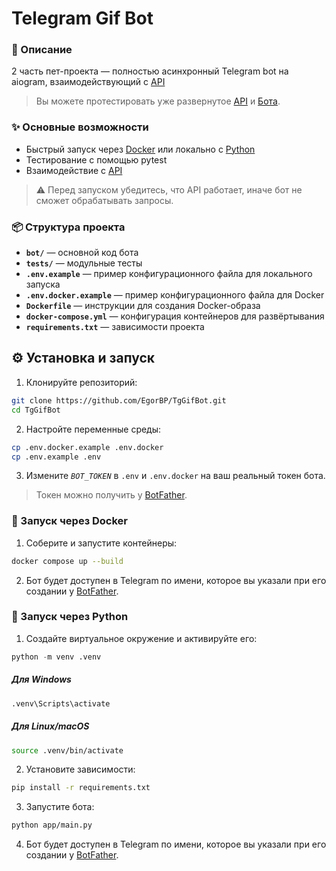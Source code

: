 # Telegram Gif Bot

### 🔹 Описание
2 часть пет-проекта — полностью асинхронный Telegram bot на aiogram, взаимодействующий с [API](https://github.com/EgorBP/API) 
> Вы можете протестировать уже развернутое [API](https://api-production-8e0b.up.railway.app/docs) и [Бота](https://t.me/GifRepositoryBot).

### ✨ Основные возможности
- Быстрый запуск через [Docker](#-запуск-через-docker) или локально с [Python](#-запуск-через-python)  
- Тестирование с помощью pytest  
- Взаимодействие с [API](https://github.com/EgorBP/API)
> ⚠️ Перед запуском убедитесь, что API работает, иначе бот не сможет обрабатывать запросы.
  
### 📦 Структура проекта

- **`bot/`** — основной код бота
- **`tests/`** — модульные тесты
- **`.env.example`** — пример конфигурационного файла для локального запуска
- **`.env.docker.example`** — пример конфигурационного файла для Docker
- **`Dockerfile`** — инструкции для создания Docker-образа
- **`docker-compose.yml`** — конфигурация контейнеров для развёртывания
- **`requirements.txt`** — зависимости проекта

## ⚙️ Установка и запуск

1. Клонируйте репозиторий:
```bash
git clone https://github.com/EgorBP/TgGifBot.git
cd TgGifBot
```
2. Настройте переменные среды:
```bash
cp .env.docker.example .env.docker
cp .env.example .env
```
3. Измените *`BOT_TOKEN`* в `.env` и `.env.docker` на ваш реальный токен бота.
> Токен можно получить у [BotFather](https://telegram.me/BotFather).

### 🐳 Запуск через Docker
1. Соберите и запустите контейнеры:
```bash
docker compose up --build
```
2. Бот будет доступен в Telegram по имени, которое вы указали при его создании у [BotFather](https://telegram.me/BotFather).

### 🐍 Запуск через Python
1. Создайте виртуальное окружение и активируйте его:
```python
python -m venv .venv
```
##### Для Windows
```bash
.venv\Scripts\activate
```
##### Для Linux/macOS
```bash
source .venv/bin/activate
```
2. Установите зависимости:
```bash
pip install -r requirements.txt
```
3. Запустите бота:
```bash
python app/main.py
```
4. Бот будет доступен в Telegram по имени, которое вы указали при его создании у [BotFather](https://telegram.me/BotFather).

